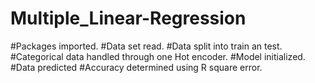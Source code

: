 # Multiple_Linear-Regression
#Packages imported.
#Data set read.
#Data split into train an test.
#Categorical data handled through one Hot encoder.
#Model initialized.
#Data predicted
#Accuracy determined using R square error.
